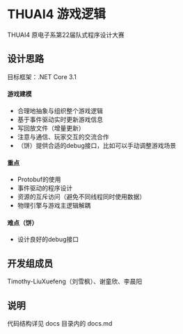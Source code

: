# THUAI4 游戏逻辑
THUAI4 原电子系第22届队式程序设计大赛

## 设计思路
目标框架：.NET Core 3.1

#### 游戏建模

- 合理地抽象与组织整个游戏逻辑
- 基于事件驱动实时更新游戏信息
- 写回放文件（增量更新）
- 注意与通信、玩家交互的交流合作
- （饼）提供合适的debug接口，比如可以手动调整游戏场景

#### 重点

- Protobuf的使用
- 事件驱动的程序设计
- 资源的互斥访问（避免不同线程同时使用数据）
- 物理引擎与游戏主逻辑解耦

#### 难点（饼）

- 设计良好的debug接口

## 开发组成员
Timothy-LiuXuefeng（刘雪枫）、谢童欣、李晨阳

## 说明

代码结构详见 docs 目录内的 docs.md  

